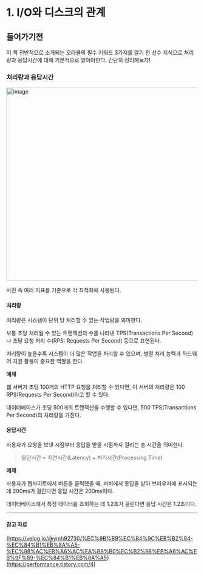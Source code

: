 # 1. I/O와 디스크의 관계

## 들어가기전 

이 책 전반적으로 소개되는 오라클의 필수 키워드 3가지를 알기 전 선수 지식으로 처리량과 응답시간에 대해 기본적으로 알아야한다. 간단히 정리해보자! 

### 처리량과 응답시간

<img width="509" alt="image" src="https://github.com/user-attachments/assets/38ab1c0c-6535-4626-981a-6ec63c9fab31" />

사진 속 여러 지표를 기준으로 각 최적화에 사용된다.

#### **처리량**

처리량은 시스템이 단위 당 처리할 수 있는 작업량을 의미한다.

보통 초당 처리될 수 있는 트랜잭션의 수를 나타낸 TPS(Transactions Per Second)나 초당 요청 처리 수(RPS: Requests Per Second) 등으로 표현된다.

처리량이 높을수록 시스템이 더 많은 작업을 처리할 수 있으며, 병렬 처리 능력과 하드웨어 자원 활용이 중요한 역할을 한다.

**예제**

웹 서버가 초당 100개의 HTTP 요청을 처리할 수 있다면, 이 서버의 처리량은 100 RPS(Requests Per Second)라고 할 수 있다.

데이터베이스가 초당 500개의 트랜잭션을 수행할 수 있다면, 500 TPS(Transactions Per Second)의 처리량을 가진다.

#### **응답시간**

사용자가 요청을 보낸 시점부터 응답을 받을 시점까지 걸리는 총 시간을 의미한다.

> 응답시간 = 지연시간(Latency) + 처리시간(Processing Time)

**예제**

사용자가 웹사이트에서 버튼을 클릭했을 때, 서버에서 응답을 받아 브라우저에 표시되는 데 200ms가 걸린다면 응답 시간은 200ms이다.

데이터베이스에서 특정 데이터를 조회하는 데 1.2초가 걸린다면 응답 시간은 1.2초이다.




---
#### 참고 자료
(https://velog.io/@ymh92730/%EC%9B%B9%EC%84%9C%EB%B2%84-%EC%84%B1%EB%8A%A5-%EC%98%AC%EB%A6%AC%EA%B8%B0%EC%B2%98%EB%A6%AC%EB%9F%89-%EC%84%B1%EB%8A%A5)
(https://performance.tistory.com/4)
